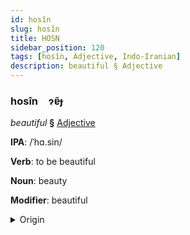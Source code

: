 ```yaml
---
id: hosîn
slug: hosîn
title: HOSN
sidebar_position: 120
tags: [hosîn, Adjective, Indo-Iranian]
description: beautiful § Adjective
---
```


### hosîn&emsp;<span kind="abugida">ɂɐ̃ɟ</span>

*beautiful* **§** [Adjective](../../tags/Adjective)

**IPA**: /ˈhɑ.sin/

**Verb**: to be beautiful

**Noun**: beauty

**Modifier**: beautiful

<details>
    <summary>Origin</summary>
    Bengali হাসিন haśin [ˈɦasin]<br/>
    <em>Indo-Iranian Language Family</em>
</details>